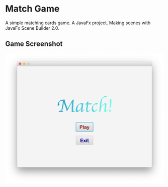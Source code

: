 # Match Game
A simple matching cards game.
A JavaFx project.
Making scenes with JavaFx Scene Builder 2.0.
## Game Screenshot

![image](https://github.com/jeannineshiu/Match-Game/blob/master/menu.png)
